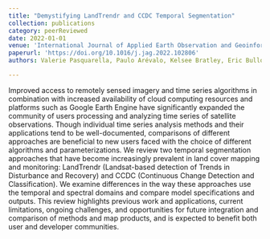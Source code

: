 ```yaml
---
title: "Demystifying LandTrendr and CCDC Temporal Segmentation"
collection: publications
category: peerReviewed
date: 2022-01-01
venue: 'International Journal of Applied Earth Observation and Geoinformation'
paperurl: 'https://doi.org/10.1016/j.jag.2022.102806'
authors: Valerie Pasquarella, Paulo Arévalo, Kelsee Bratley, Eric Bullock, Noel Gorelick, Zhiqiang Yang, & Robert Kennedy

---
```


Improved access to remotely sensed imagery and time series algorithms in combination with increased availability of cloud computing resources and platforms such as Google Earth Engine have significantly expanded the community of users processing and analyzing time series of satellite observations. Though individual time series analysis methods and their applications tend to be well-documented, comparisons of different approaches are beneficial to new users faced with the choice of different algorithms and parameterizations. We review two temporal segmentation approaches that have become increasingly prevalent in land cover mapping and monitoring: LandTrendr (Landsat-based detection of Trends in Disturbance and Recovery) and CCDC (Continuous Change Detection and Classification). We examine differences in the way these approaches use the temporal and spectral domains and compare model specifications and outputs. This review highlights previous work and applications, current limitations, ongoing challenges, and opportunities for future integration and comparison of methods and map products, and is expected to benefit both user and developer communities.
